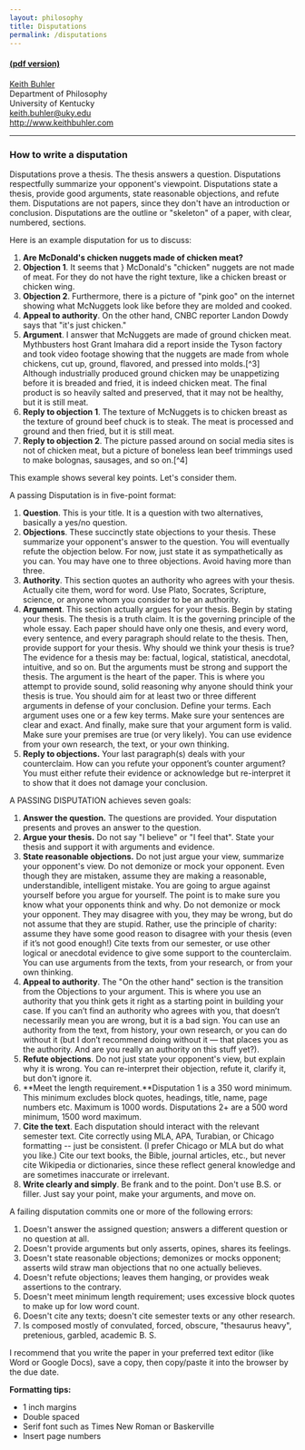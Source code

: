 ```yaml
---
layout: philosophy
title: Disputations
permalink: /disputations
---
```


#### [(pdf version)](/philosophy-portal/disputations.pdf)

[Keith Buhler](http://keithbuhler.github.io)  
Department of Philosophy  
University of Kentucky  
keith.buhler@uky.edu  
http://www.keithbuhler.com  

----

### How to write a disputation

Disputations prove a thesis. The thesis answers a question. Disputations respectfully summarize your opponent's viewpoint. Disputations state a thesis, provide good arguments, state reasonable objections, and refute them. Disputations are not papers,  since they don't have an  introduction or conclusion. Disputations are the outline or "skeleton" of a paper, with clear, numbered, sections. 

Here is an example disputation for us to discuss: 

1. **Are McDonald's chicken nuggets made of chicken meat?**
2. **Objection 1**. It seems that }
McDonald's "chicken" nuggets are not made of meat. For they do not have the right texture, like a chicken breast or chicken wing. 
3. **Objection 2**. Furthermore, there is a picture of "pink goo" on the internet showing what McNuggets look like before they are molded and cooked. 
4. **Appeal to authority**. On the other hand, CNBC reporter Landon Dowdy says that "it's just chicken." 
5. **Argument**. I answer that McNuggets are made of ground chicken meat. Mythbusters host Grant Imahara did a report inside the Tyson factory and took video footage showing that the nuggets are made from whole chickens, cut up, ground, flavored, and pressed into molds.[^3] Although industrially produced ground chicken may be unappetizing before it is breaded and fried, it is indeed chicken meat. The final product is so heavily salted and preserved, that it may not be healthy, but it is still meat. 
6. **Reply to objection 1**. The texture of McNuggets is to chicken breast as the texture of ground beef chuck is to steak. The meat is processed and ground and then fried, but it is still meat. 
6. **Reply to objection 2**. The picture passed around on social media sites is not of chicken meat, but a picture of boneless lean beef trimmings used to make bolognas, sausages, and so on.[^4]

This example shows several key points. Let's consider them. 

A passing Disputation is in five-point format: 

1. **Question**. This is your title. It is a question with two alternatives, basically a yes/no question. 
2. **Objections**. These succinctly state objections to your thesis. These summarize your opponent's answer to the question. You will eventually refute the objection below. For now, just state it as sympathetically as you can. You may have one to three objections. Avoid having more than three.
3. **Authority**. This section quotes an authority who agrees with your thesis. Actually cite them, word for word. Use Plato, Socrates, Scripture, science, or anyone whom you consider to be an authority. 
4. **Argument**. This section actually argues for your thesis. Begin by stating your thesis. The thesis is a truth claim. It is the governing principle of the whole essay. Each paper should have only one thesis, and every word, every sentence, and every paragraph should relate to the thesis. Then, provide support for your thesis. Why should we think your thesis is true? The evidence for a thesis may be: factual, logical,  statistical, anecdotal, intuitive, and so on.  But the arguments must be strong and support the thesis. The argument is the heart of the paper. This is where you attempt to provide sound, solid reasoning why anyone should think your thesis is true. You should aim for at least two or three different arguments in defense of your conclusion. Define your terms. Each argument uses one or a few key terms. Make sure your sentences are clear and exact. And finally, make sure that your argument form is valid. Make sure your premises are true (or very likely). You can use evidence from your own research, the text, or your own thinking.  
5. **Reply to objections.** Your last paragraph(s) deals with your counterclaim. How can you refute your opponent’s counter argument? You must either refute their evidence or acknowledge but re-interpret it to show that it does not damage your conclusion. 


A PASSING DISPUTATION achieves seven goals: 

1. **Answer the question.** The questions are provided. Your disputation presents and proves an answer to the question. 
2. **Argue your thesis.** Do not say "I believe" or "I feel that". State your thesis and support it with arguments and evidence. 
3. **State reasonable objections.** Do not just argue your view, summarize your opponent's view. Do not demonize or mock your opponent. Even though they are mistaken, assume they are making a reasonable, understandible, intelligent mistake. You are going to argue against yourself before you argue for yourself. The point is to make sure you know what your opponents think and why. Do not demonize or mock your opponent. They may disagree with you, they may be wrong, but do not assume that they are stupid. Rather, use the principle of charity: assume they have some good reason to disagree with your thesis (even if it’s not good enough!) Cite texts from our semester, or use other logical or anecdotal evidence to give some support to the counterclaim. You can use arguments from the texts, from your research, or from your own thinking. 
4. **Appeal to authority**. The "On the other hand" section is the transition from the Objections to your argument. This is where you use an authority that you think gets it right as a starting point in building your case. If you can’t find an authority who agrees with you, that doesn’t necessarily mean you are wrong, but it is a bad sign. You can use an authority from the text, from history, your own research, or you can do without it (but I don’t recommend doing without it — that places you as the authority. And are you really an authority on this stuff yet?). 
4. **Refute objections**. Do not just state your opponent's view, but explain why it is wrong. You can re-interpret their objection, refute it, clarify it, but don't ignore it. 
5. **Meet the length requirement.**Disputation 1 is a 350 word minimum. This minimum excludes block quotes, headings, title, name, page numbers etc. Maximum is 1000 words. Disputations 2+ are a 500 word minimum, 1500 word maximum.
6. **Cite the text**. Each disputation should interact with the relevant semester text. Cite correctly using MLA, APA, Turabian, or Chicago formatting -- just be consistent. (I prefer Chicago or MLA but do what you like.) Cite our text books, the Bible, journal articles, etc., but never cite Wikipedia or dictionaries, since these reflect general knowledge and are sometimes inaccurate or irrelevant.
7. **Write clearly and simply**. Be frank and to the point. Don't use B.S. or filler. Just say your point, make your arguments, and move on. 

A failing disputation commits one or more of the following errors: 

1. Doesn't answer the assigned question; answers a different question or no question at all.
2. Doesn't provide arguments but only asserts, opines, shares its feelings. 
3. Doesn't state reasonable objections; demonizes or mocks opponent; asserts wild straw man objections that no one actually believes. 
4. Doesn't refute objections; leaves them hanging, or provides weak assertions to the contrary. 
5. Doesn't meet minimum length requirement; uses excessive block quotes to make up for low word count. 
6. Doesn't cite any texts; doesn't cite semester texts or any other research.
7. Is composed mostly of convulated, forced, obscure, "thesaurus heavy", pretenious, garbled, academic B. S. 

I recommend that you write the paper in your preferred text editor (like Word or Google Docs), save a copy, then copy/paste it into the browser by the due date. 

**Formatting tips:**

* 1 inch margins
* Double spaced
* Serif font such as Times New Roman or Baskerville
* Insert page numbers

